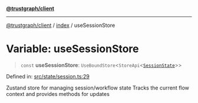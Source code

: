 [**@trustgraph/client**](../../README.md)

***

[@trustgraph/client](../../README.md) / [index](../README.md) / useSessionStore

# Variable: useSessionStore

> `const` **useSessionStore**: `UseBoundStore`\<`StoreApi`\<[`SessionState`](../interfaces/SessionState.md)\>\>

Defined in: [src/state/session.ts:29](https://github.com/trustgraph-ai/trustgraph-ts-client/blob/9a2bad46722f27bb783391eed1d9289614cc905a/src/state/session.ts#L29)

Zustand store for managing session/workflow state
Tracks the current flow context and provides methods for updates
